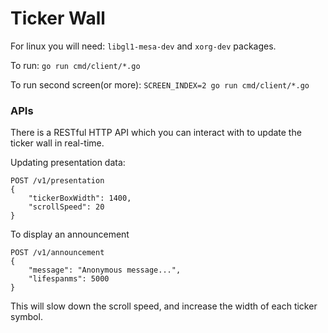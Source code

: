 # Ticker Wall

For linux you will need: `libgl1-mesa-dev` and `xorg-dev` packages.

To run:
`go run cmd/client/*.go`

To run second screen(or more):
`SCREEN_INDEX=2 go run cmd/client/*.go`

### APIs

There is a RESTful HTTP API which you can interact with to update the ticker wall in real-time.

Updating presentation data:

```
POST /v1/presentation
{
    "tickerBoxWidth": 1400,
    "scrollSpeed": 20
}
```

To display an announcement

```
POST /v1/announcement
{
    "message": "Anonymous message...",
    "lifespanms": 5000
}
```

This will slow down the scroll speed, and increase the width of each ticker symbol.
